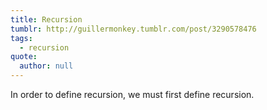 ```yaml
---
title: Recursion
tumblr: http://guillermonkey.tumblr.com/post/3290578476
tags:
  - recursion
quote:
  author: null
---
```


In order to define recursion, we must first define recursion.
